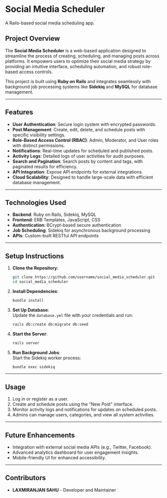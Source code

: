 # Social Media Scheduler

A Rails-based social media scheduling app.

## **Project Overview**  
The **Social Media Scheduler** is a web-based application designed to streamline the process of creating, scheduling, and managing posts across platforms. It empowers users to optimize their social media strategy by providing an intuitive interface, scheduling automation, and robust role-based access controls.  

This project is built using **Ruby on Rails** and integrates seamlessly with background job processing systems like **Sidekiq** and **MySQL** for database management.  

---

## **Features**  
- **User Authentication**: Secure login system with encrypted passwords.  
- **Post Management**: Create, edit, delete, and schedule posts with specific visibility settings.  
- **Role-Based Access Control (RBAC)**: Admin, Moderator, and User roles with distinct permissions.  
- **Notifications**: Real-time updates for scheduled and published posts.  
- **Activity Logs**: Detailed logs of user activities for audit purposes.  
- **Search and Pagination**: Search posts by content and tags, with paginated results for efficiency.  
- **API Integration**: Expose API endpoints for external integrations.  
- **Cloud Scalability**: Designed to handle large-scale data with efficient database management.  

---

## **Technologies Used**  
- **Backend**: Ruby on Rails, Sidekiq, MySQL  
- **Frontend**: ERB Templates, JavaScript, CSS  
- **Authentication**: BCrypt-based secure authentication  
- **Job Scheduling**: Sidekiq for asynchronous background processing  
- **APIs**: Custom-built RESTful API endpoints  

---

## **Setup Instructions**  
1. **Clone the Repository**:  
   ```bash
   git clone https://github.com/username/social_media_scheduler.git
   cd social_media_scheduler
   ```

2. **Install Dependencies**:  
   ```bash
   bundle install
   ```

3. **Set Up Database**:  
   Update the `database.yml` file with your credentials and run:  
   ```bash
   rails db:create db:migrate db:seed
   ```

4. **Start the Server**:  
   ```bash
   rails server
   ```

5. **Run Background Jobs**:  
   Start the Sidekiq worker process:  
   ```bash
   bundle exec sidekiq
   ```

---

## **Usage**  
1. Log in or register as a user.  
2. Create and schedule posts using the "New Post" interface.  
3. Monitor activity logs and notifications for updates on scheduled posts.  
4. Admins can manage users, categories, and view all system activities.  

---

## **Future Enhancements**  
- Integration with external social media APIs (e.g., Twitter, Facebook).  
- Advanced analytics dashboard for user engagement insights.  
- Mobile-friendly UI for enhanced accessibility.  

---

## **Contributors**  
- **LAXMIRANJAN SAHU** - Developer and Maintainer  

